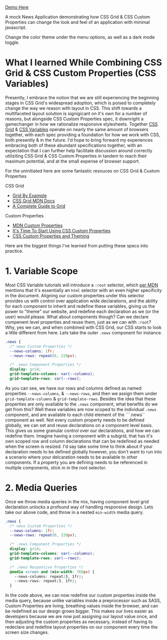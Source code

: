 [Demo Here](https://benjvmin.github.io/NewsGrid/prod/index.html)

A mock News Application demonstrating how CSS Grid & CSS Custom Properties can change the look and feel of an application with minimal javascript. 

Change the color theme under the menu options, as well as a dark mode toggle.

# What I learned While Combining CSS Grid & CSS Custom Properties (CSS Variables)

Presently, I embrace the notion that we are still experiencing the beginning stages in CSS Grid's widespread adoption, which is poised to completely change the way we reason with layout in CSS. This shift towards a multifaceted layout solution is signigicant on it's own for a number of reasons, but alongside CSS Custom Properties spec, it downright a gamechanger in how we rationalize responsive stylesheets. Together [CSS Grid](https://caniuse.com/#feat=css-grid) & [CSS Variables](https://caniuse.com/#search=css%20variables) operate on nearly the same amount of browsers together, with each spec providing a foundation for how we work with CSS, both presently & in the future. I'd hope to bring forward my experiences embracing both of these abundant specifications together, with an expectation that I can further help facilitate discussion around correctly utiliziling CSS Grid & CSS Custom Properties in tandem to reach their maximum potential, and at the small expense of browser support. 

For the uninitiated here are some fantastic resouces on CSS Grid & Custom Properties

CSS Grid
* [Grid By Example](https://gridbyexample.com/examples/)
* [CSS Grid MDN Docs](https://developer.mozilla.org/en-US/docs/Web/CSS/CSS_Grid_Layout)
* [A Complete Guide to Grid](https://css-tricks.com/snippets/css/complete-guide-grid/)

Custom Properties 
* [MDN Custom Properties](https://developer.mozilla.org/en-US/docs/Web/CSS/--*)
* [It's Time To Start Using CSS Custom Properties](https://www.smashingmagazine.com/2017/04/start-using-css-custom-properties/)
* [CSS Custom Properties and Theming](https://css-tricks.com/css-custom-properties-theming/)


Here are the biggest things I've learned from putting these specs into practice.

# 1. Variable Scope 
Most CSS Variable tutorials will introduce a ```:root``` selector, which [per MDN](https://developer.mozilla.org/en-US/docs/Web/CSS/:root) mentions that it's essentially an ```html``` selector with an even higher specificity in the document. Aligning our custom properties under this selector provides us with control over application wide declarations, and the ability for each component to inherit and redefine these variables, giving us the power to "theme" our website, and redefine each declaration as we (or the user) would please. What about components though? Can we declare compenent level properties and reuse them, just as we can with ```:root```? Why, yes we can, and when combined with CSS Grid, our CSS starts to look a little different from here. Lets take the outer ```.news``` component for instance.

```CSS
.news {
  /* news Custom Properties */
  --news-columns: 1fr;
  --news-rows: repeat(6, 220px);

  /* .news Component Properties */
  display: grid;
  grid-template-columns: var(--columns);
  grid-template-rows: var(--rows);
```
As you can see, we have our rows and columns defined as named properties ```--news-columns```, & ```--news-rows```, and then we assign them under ```grid-template-columns``` & ```grid-template-rows```. Besides the idea that these properties are only available to the ```.news``` component, what benefits do we get from this? Well these variables are now scoped to the individual ```.news``` component, and are available to each child element of the ```.news`` component as well. Not every custom property needs to be defined globally, we can set and reuse declarations on a component level basis. This gives us some granular control over our declarations, and how we can redefine them. Imagine having a component with a subgrid, that has it's own scoped row and column declarations that can be redefined as needed when the screen is resized. I'd say take some time to think about if your declaration needs to be defined globally however, you don't want to run into a scenario where your delcaration needs to be available to other components. If a property you are defining needs to be referenced in multiple components, stick in in the root selector. 


# 2. Media Queries 
Once we throw media queries in the mix, having component level grid declaration unlocks a profound way of handling responsive design. Lets take our above code, and throw in a nested ```min-width``` media query. 
```CSS
.news {
  /* news Custom Properties */
  --news-columns: 1fr;
  --news-rows: repeat(6, 220px);

  /* .news Component Properties */
  display: grid;
  grid-template-columns: var(--columns);
  grid-template-rows: var(--rows);

  /* .news Responsive Properties */
  @media screen and (min-width: 768px) { 
    --news-columns: repeat(3, 1fr);
    --news-rows: repeat(3, 1fr);
  }
```
In the code above, we can now redefine our custom properties inside the media query, because unlike variables inside a preprocessor such as SASS, Custom Properties are living, breathing values inside the browser, and can be redefined as our design grows bigger. This makes our lives easier as developers because we are now just assigning our layout value once, and then adjusting the custom properties as necessary, instead of having to redeclare and redefine layout properties on our component every time the screen size changes.